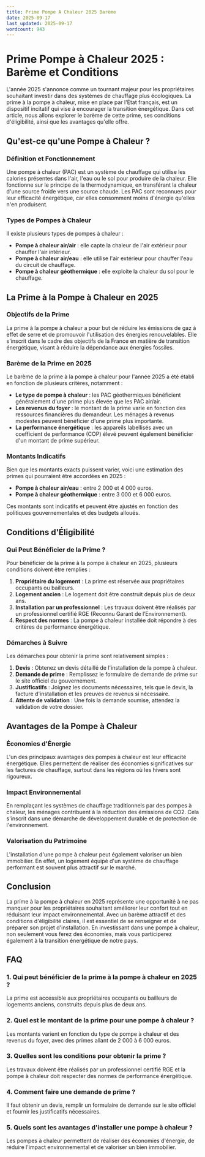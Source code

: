 ```yaml
---
title: Prime Pompe A Chaleur 2025 Barème
date: 2025-09-17
last_updated: 2025-09-17
wordcount: 943
---
```


# Prime Pompe à Chaleur 2025 : Barème et Conditions

L'année 2025 s'annonce comme un tournant majeur pour les propriétaires souhaitant investir dans des systèmes de chauffage plus écologiques. La prime à la pompe à chaleur, mise en place par l'État français, est un dispositif incitatif qui vise à encourager la transition énergétique. Dans cet article, nous allons explorer le barème de cette prime, ses conditions d'éligibilité, ainsi que les avantages qu'elle offre.

## Qu'est-ce qu'une Pompe à Chaleur ?

### Définition et Fonctionnement

Une pompe à chaleur (PAC) est un système de chauffage qui utilise les calories présentes dans l'air, l'eau ou le sol pour produire de la chaleur. Elle fonctionne sur le principe de la thermodynamique, en transférant la chaleur d'une source froide vers une source chaude. Les PAC sont reconnues pour leur efficacité énergétique, car elles consomment moins d'énergie qu'elles n'en produisent.

### Types de Pompes à Chaleur

Il existe plusieurs types de pompes à chaleur :

- **Pompe à chaleur air/air** : elle capte la chaleur de l'air extérieur pour chauffer l'air intérieur.
- **Pompe à chaleur air/eau** : elle utilise l'air extérieur pour chauffer l'eau du circuit de chauffage.
- **Pompe à chaleur géothermique** : elle exploite la chaleur du sol pour le chauffage.

## La Prime à la Pompe à Chaleur en 2025

### Objectifs de la Prime

La prime à la pompe à chaleur a pour but de réduire les émissions de gaz à effet de serre et de promouvoir l'utilisation des énergies renouvelables. Elle s'inscrit dans le cadre des objectifs de la France en matière de transition énergétique, visant à réduire la dépendance aux énergies fossiles.

### Barème de la Prime en 2025

Le barème de la prime à la pompe à chaleur pour l'année 2025 a été établi en fonction de plusieurs critères, notamment :

- **Le type de pompe à chaleur** : les PAC géothermiques bénéficient généralement d'une prime plus élevée que les PAC air/air.
- **Les revenus du foyer** : le montant de la prime varie en fonction des ressources financières du demandeur. Les ménages à revenus modestes peuvent bénéficier d'une prime plus importante.
- **La performance énergétique** : les appareils labellisés avec un coefficient de performance (COP) élevé peuvent également bénéficier d'un montant de prime supérieur.

### Montants Indicatifs

Bien que les montants exacts puissent varier, voici une estimation des primes qui pourraient être accordées en 2025 :

- **Pompe à chaleur air/eau** : entre 2 000 et 4 000 euros.
- **Pompe à chaleur géothermique** : entre 3 000 et 6 000 euros.

Ces montants sont indicatifs et peuvent être ajustés en fonction des politiques gouvernementales et des budgets alloués.

## Conditions d'Éligibilité

### Qui Peut Bénéficier de la Prime ?

Pour bénéficier de la prime à la pompe à chaleur en 2025, plusieurs conditions doivent être remplies :

1. **Propriétaire du logement** : La prime est réservée aux propriétaires occupants ou bailleurs.
2. **Logement ancien** : Le logement doit être construit depuis plus de deux ans.
3. **Installation par un professionnel** : Les travaux doivent être réalisés par un professionnel certifié RGE (Reconnu Garant de l’Environnement).
4. **Respect des normes** : La pompe à chaleur installée doit répondre à des critères de performance énergétique.

### Démarches à Suivre

Les démarches pour obtenir la prime sont relativement simples :

1. **Devis** : Obtenez un devis détaillé de l'installation de la pompe à chaleur.
2. **Demande de prime** : Remplissez le formulaire de demande de prime sur le site officiel du gouvernement.
3. **Justificatifs** : Joignez les documents nécessaires, tels que le devis, la facture d'installation et les preuves de revenus si nécessaire.
4. **Attente de validation** : Une fois la demande soumise, attendez la validation de votre dossier.

## Avantages de la Pompe à Chaleur

### Économies d'Énergie

L'un des principaux avantages des pompes à chaleur est leur efficacité énergétique. Elles permettent de réaliser des économies significatives sur les factures de chauffage, surtout dans les régions où les hivers sont rigoureux.

### Impact Environnemental

En remplaçant les systèmes de chauffage traditionnels par des pompes à chaleur, les ménages contribuent à la réduction des émissions de CO2. Cela s'inscrit dans une démarche de développement durable et de protection de l'environnement.

### Valorisation du Patrimoine

L'installation d'une pompe à chaleur peut également valoriser un bien immobilier. En effet, un logement équipé d'un système de chauffage performant est souvent plus attractif sur le marché.

## Conclusion

La prime à la pompe à chaleur en 2025 représente une opportunité à ne pas manquer pour les propriétaires souhaitant améliorer leur confort tout en réduisant leur impact environnemental. Avec un barème attractif et des conditions d'éligibilité claires, il est essentiel de se renseigner et de préparer son projet d'installation. En investissant dans une pompe à chaleur, non seulement vous ferez des économies, mais vous participerez également à la transition énergétique de notre pays.

## FAQ

### 1. Qui peut bénéficier de la prime à la pompe à chaleur en 2025 ?

La prime est accessible aux propriétaires occupants ou bailleurs de logements anciens, construits depuis plus de deux ans.

### 2. Quel est le montant de la prime pour une pompe à chaleur ?

Les montants varient en fonction du type de pompe à chaleur et des revenus du foyer, avec des primes allant de 2 000 à 6 000 euros.

### 3. Quelles sont les conditions pour obtenir la prime ?

Les travaux doivent être réalisés par un professionnel certifié RGE et la pompe à chaleur doit respecter des normes de performance énergétique.

### 4. Comment faire une demande de prime ?

Il faut obtenir un devis, remplir un formulaire de demande sur le site officiel et fournir les justificatifs nécessaires.

### 5. Quels sont les avantages d'installer une pompe à chaleur ?

Les pompes à chaleur permettent de réaliser des économies d'énergie, de réduire l'impact environnemental et de valoriser un bien immobilier.